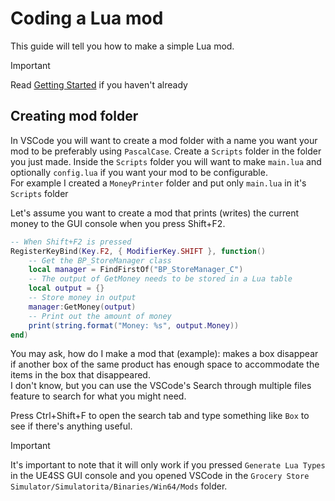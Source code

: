 # Coding a Lua mod
This guide will tell you how to make a simple Lua mod.

> [!IMPORTANT]
> Read [Getting Started](../beginners-guide/getting-started.md) if you haven't already

## Creating mod folder
In VSCode you will want to create a mod folder with a name you want your mod to be preferably using `PascalCase`.
Create a `Scripts` folder in the folder you just made. Inside the `Scripts` folder you will want to make `main.lua` and optionally `config.lua` if you want your mod to be configurable.  
For example I created a `MoneyPrinter` folder and put only `main.lua` in it's `Scripts` folder

Let's assume you want to create a mod that prints (writes) the current money to the GUI console when you press Shift+F2.
```lua
-- When Shift+F2 is pressed
RegisterKeyBind(Key.F2, { ModifierKey.SHIFT }, function()
    -- Get the BP_StoreManager class
    local manager = FindFirstOf("BP_StoreManager_C")
    -- The output of GetMoney needs to be stored in a Lua table
    local output = {}
    -- Store money in output
    manager:GetMoney(output)
    -- Print out the amount of money
    print(string.format("Money: %s", output.Money))
end)
```
You may ask, how do I make a mod that (example): makes a box disappear if another box of the same product has enough space to accommodate the items in the box that disappeared.  
I don't know, but you can use the VSCode's Search through multiple files feature to search for what you might need.

Press Ctrl+Shift+F to open the search tab and type something like `Box` to see if there's anything useful.

> [!IMPORTANT]
> It's important to note that it will only work if you pressed `Generate Lua Types` in the UE4SS GUI console and you opened VSCode in the `Grocery Store Simulator/Simulatorita/Binaries/Win64/Mods` folder.
